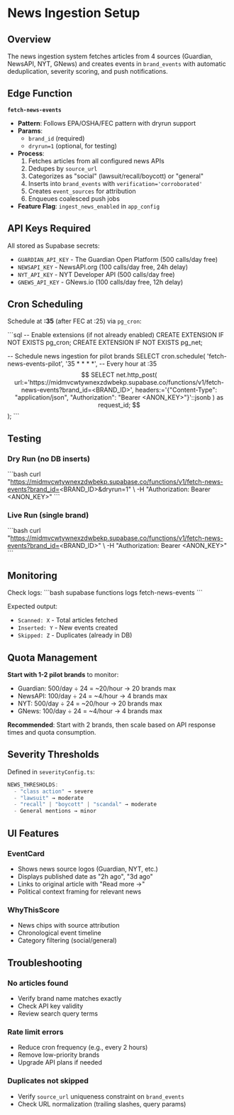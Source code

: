 # News Ingestion Setup

## Overview
The news ingestion system fetches articles from 4 sources (Guardian, NewsAPI, NYT, GNews) and creates events in `brand_events` with automatic deduplication, severity scoring, and push notifications.

## Edge Function

**`fetch-news-events`**
- **Pattern**: Follows EPA/OSHA/FEC pattern with dryrun support
- **Params**: 
  - `brand_id` (required)
  - `dryrun=1` (optional, for testing)
- **Process**:
  1. Fetches articles from all configured news APIs
  2. Dedupes by `source_url`
  3. Categorizes as "social" (lawsuit/recall/boycott) or "general"
  4. Inserts into `brand_events` with `verification='corroborated'`
  5. Creates `event_sources` for attribution
  6. Enqueues coalesced push jobs
- **Feature Flag**: `ingest_news_enabled` in `app_config`

## API Keys Required

All stored as Supabase secrets:
- `GUARDIAN_API_KEY` - The Guardian Open Platform (500 calls/day free)
- `NEWSAPI_KEY` - NewsAPI.org (100 calls/day free, 24h delay)
- `NYT_API_KEY` - NYT Developer API (500 calls/day free)
- `GNEWS_API_KEY` - GNews.io (100 calls/day free, 12h delay)

## Cron Scheduling

Schedule at **:35** (after FEC at :25) via `pg_cron`:

\`\`\`sql
-- Enable extensions (if not already enabled)
CREATE EXTENSION IF NOT EXISTS pg_cron;
CREATE EXTENSION IF NOT EXISTS pg_net;

-- Schedule news ingestion for pilot brands
SELECT cron.schedule(
  'fetch-news-events-pilot',
  '35 * * * *', -- Every hour at :35
  $$
  SELECT net.http_post(
    url:='https://midmvcwtywnexzdwbekp.supabase.co/functions/v1/fetch-news-events?brand_id=<BRAND_ID>',
    headers:='{"Content-Type": "application/json", "Authorization": "Bearer <ANON_KEY>"}'::jsonb
  ) as request_id;
  $$
);
\`\`\`

## Testing

### Dry Run (no DB inserts)
\`\`\`bash
curl "https://midmvcwtywnexzdwbekp.supabase.co/functions/v1/fetch-news-events?brand_id=<BRAND_ID>&dryrun=1" \\
  -H "Authorization: Bearer <ANON_KEY>"
\`\`\`

### Live Run (single brand)
\`\`\`bash
curl "https://midmvcwtywnexzdwbekp.supabase.co/functions/v1/fetch-news-events?brand_id=<BRAND_ID>" \\
  -H "Authorization: Bearer <ANON_KEY>"
\`\`\`

## Monitoring

Check logs:
\`\`\`bash
supabase functions logs fetch-news-events
\`\`\`

Expected output:
- `Scanned: X` - Total articles fetched
- `Inserted: Y` - New events created
- `Skipped: Z` - Duplicates (already in DB)

## Quota Management

**Start with 1-2 pilot brands** to monitor:
- Guardian: 500/day ÷ 24 = ~20/hour → 20 brands max
- NewsAPI: 100/day ÷ 24 = ~4/hour → 4 brands max
- NYT: 500/day ÷ 24 = ~20/hour → 20 brands max
- GNews: 100/day ÷ 24 = ~4/hour → 4 brands max

**Recommended**: Start with 2 brands, then scale based on API response times and quota consumption.

## Severity Thresholds

Defined in `severityConfig.ts`:

```typescript
NEWS_THRESHOLDS:
  - "class action" → severe
  - "lawsuit" → moderate  
  - "recall" | "boycott" | "scandal" → moderate
  - General mentions → minor
```

## UI Features

### EventCard
- Shows news source logos (Guardian, NYT, etc.)
- Displays published date as "2h ago", "3d ago"
- Links to original article with "Read more →"
- Political context framing for relevant news

### WhyThisScore
- News chips with source attribution
- Chronological event timeline
- Category filtering (social/general)

## Troubleshooting

### No articles found
- Verify brand name matches exactly
- Check API key validity
- Review search query terms

### Rate limit errors
- Reduce cron frequency (e.g., every 2 hours)
- Remove low-priority brands
- Upgrade API plans if needed

### Duplicates not skipped
- Verify `source_url` uniqueness constraint on `brand_events`
- Check URL normalization (trailing slashes, query params)
